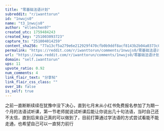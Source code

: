 ```yaml
---
title: "零基础法语计划"
subreddit: "r/iwanttorun"
id: "1nwujs0"
name: "t3_1nwujs0"
author: "ellenchen97"
created_utc: 1759484243
created_key: "251003093723"
capture_ts: "251004014259"
content_sha256: "77a13cf5a279e6e212929f470cfb0b9ddf8acf8143b2b04a0373c0689c6ca1bb"
permalink: "https://reddit.com/r/iwanttorun/comments/1nwujs0/零基础法语计划/"
url: "https://www.reddit.com/r/iwanttorun/comments/1nwujs0/零基础法语计划/"
domain: "self.iwanttorun"
ups: 11
upvote_ratio: 0.92
num_comments: 4
link_flair_text: "分享帖"
link_flair_css_class: ""
over_18: false
is_self: true
---
```


之前一直断断续续在犹豫中没下决心，直到七月末从小红书免费报名参加了为期一个月的法语试听课，第一节老师就说试听课后能让你说出几十句法语，当时自己还不太信，直到后来自己真的可以做到了，目前打算通过学法语的方式尝试看能不能走通，也希望自己可以一直努力前行
